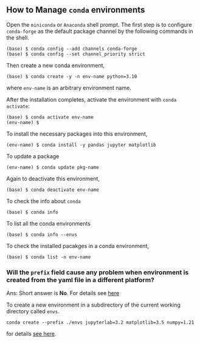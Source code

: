 ## How to Manage `conda` environments

Open the `miniconda` or `Anaconda` shell prompt. The first step is to configure `conda-forge` as the default package channel by the following commands in the shell.


```
(base) $ conda config --add channels conda-forge
(base) $ conda config --set channel_priority strict
```

Then create a new conda environment,

```
(base) $ conda create -y -n env-name python=3.10
```

where `env-name` is an arbitrary environment name.

After the installation completes, activate the environment with `conda activate`:

```
(base) $ conda activate env-name
(env-name) $
```

To install the necessary packages into this environment,

```
(env-name) $ conda install -y pandas jupyter matplotlib
```

To update a package

```
(env-name) $ conda update pkg-name
```

Again to deactivate this environment,

```
(base) $ conda deactivate env-name
```


To check the info about `conda`

```
(base) $ conda info
```


To list all the conda environments

```
(base) $ conda info --envs
```

To check the installed pacakges in a conda environment,

```
(base) $ conda list -n env-name
```

### Will the `prefix` field cause any problem when environment is created from the yaml file in a different platform?

Ans: Short answer is **No**. For details see [here](https://stackoverflow.com/questions/41274007/anaconda-export-environment-file)

To create a new environment in a subdirectory of the current working directory called `envs`.

```
conda create --prefix ./envs jupyterlab=3.2 matplotlib=3.5 numpy=1.21
```

for details [see here](https://docs.conda.io/projects/conda/en/latest/user-guide/tasks/manage-environments.html#specifying-a-location-for-an-environment).
